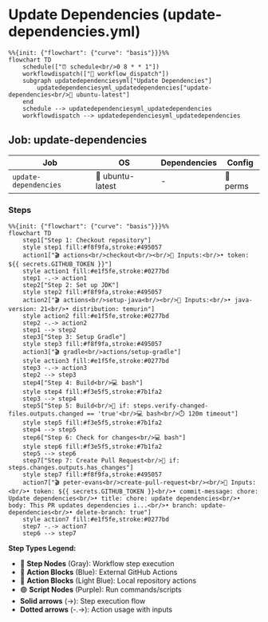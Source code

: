 # Update Dependencies (update-dependencies.yml)

```mermaid
%%{init: {"flowchart": {"curve": "basis"}}}%%
flowchart TD
    schedule(["⏰ schedule<br/>0 8 * * 1"])
    workflowdispatch(["👤 workflow_dispatch"])
    subgraph updatedependenciesyml["Update Dependencies"]
        updatedependenciesyml_updatedependencies["update-dependencies<br/>🐧 ubuntu-latest"]
    end
    schedule --> updatedependenciesyml_updatedependencies
    workflowdispatch --> updatedependenciesyml_updatedependencies
```

## Job: update-dependencies

| Job | OS | Dependencies | Config |
|-----|----|--------------|---------| 
| `update-dependencies` | 🐧 ubuntu-latest | - | 🔐 perms |

### Steps

```mermaid
%%{init: {"flowchart": {"curve": "basis"}}}%%
flowchart TD
    step1["Step 1: Checkout repository"]
    style step1 fill:#f8f9fa,stroke:#495057
    action1["🎬 actions<br/>checkout<br/><br/>📝 Inputs:<br/>• token: ${{ secrets.GITHUB_TOKEN }}"]
    style action1 fill:#e1f5fe,stroke:#0277bd
    step1 -.-> action1
    step2["Step 2: Set up JDK"]
    style step2 fill:#f8f9fa,stroke:#495057
    action2["🎬 actions<br/>setup-java<br/><br/>📝 Inputs:<br/>• java-version: 21<br/>• distribution: temurin"]
    style action2 fill:#e1f5fe,stroke:#0277bd
    step2 -.-> action2
    step1 --> step2
    step3["Step 3: Setup Gradle"]
    style step3 fill:#f8f9fa,stroke:#495057
    action3["🎬 gradle<br/>actions/setup-gradle"]
    style action3 fill:#e1f5fe,stroke:#0277bd
    step3 -.-> action3
    step2 --> step3
    step4["Step 4: Build<br/>💻 bash"]
    style step4 fill:#f3e5f5,stroke:#7b1fa2
    step3 --> step4
    step5["Step 5: Build<br/>🔐 if: steps.verify-changed-files.outputs.changed == 'true'<br/>💻 bash<br/>⏱️ 120m timeout"]
    style step5 fill:#f3e5f5,stroke:#7b1fa2
    step4 --> step5
    step6["Step 6: Check for changes<br/>💻 bash"]
    style step6 fill:#f3e5f5,stroke:#7b1fa2
    step5 --> step6
    step7["Step 7: Create Pull Request<br/>🔐 if: steps.changes.outputs.has_changes"]
    style step7 fill:#f8f9fa,stroke:#495057
    action7["🎬 peter-evans<br/>create-pull-request<br/><br/>📝 Inputs:<br/>• token: ${{ secrets.GITHUB_TOKEN }}<br/>• commit-message: chore: Update dependencies<br/>• title: chore: update dependencies<br/>• body: This PR updates dependencies i...<br/>• branch: update-dependencies<br/>• delete-branch: true"]
    style action7 fill:#e1f5fe,stroke:#0277bd
    step7 -.-> action7
    step6 --> step7
```

**Step Types Legend:**
- 🔘 **Step Nodes** (Gray): Workflow step execution
- 🔵 **Action Blocks** (Blue): External GitHub Actions
- 🔷 **Action Blocks** (Light Blue): Local repository actions
- 🟣 **Script Nodes** (Purple): Run commands/scripts
- **Solid arrows** (→): Step execution flow
- **Dotted arrows** (-.->): Action usage with inputs